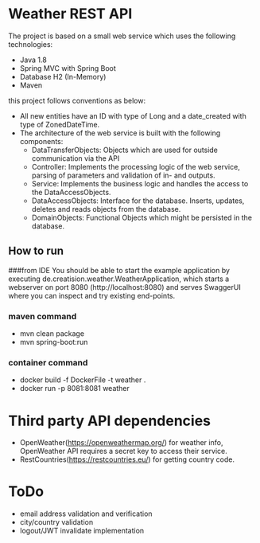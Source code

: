 # Weather REST API

The project is based on a small web service which uses the following technologies:

* Java 1.8
* Spring MVC with Spring Boot
* Database H2 (In-Memory)
* Maven

this project follows conventions as below:

 * All new entities have an ID with type of Long and a date_created with type of ZonedDateTime.
 * The architecture of the web service is built with the following components:
   * DataTransferObjects: Objects which are used for outside communication via the API
   * Controller: Implements the processing logic of the web service, parsing of parameters and validation of in- and outputs.
   * Service: Implements the business logic and handles the access to the DataAccessObjects.
   * DataAccessObjects: Interface for the database. Inserts, updates, deletes and reads objects from the database.
   * DomainObjects: Functional Objects which might be persisted in the database.

## How to run
###from IDE
You should be able to start the example application by executing de.creatision.weather.WeatherApplication, which starts a webserver on port 8080 (http://localhost:8080) and serves SwaggerUI where you can inspect and try existing end-points.

### maven command 
- mvn clean package
- mvn spring-boot:run

### container command
- docker build -f DockerFile -t weather .
- docker run -p 8081:8081 weather

# Third party API dependencies
 - OpenWeather(https://openweathermap.org/) for weather info, OpenWeather API requires a secret key to access their service.
 - RestCountries(https://restcountries.eu/) for getting country code.

# ToDo
 - email address validation and verification
 - city/country validation
 - logout/JWT invalidate implementation

 
 
